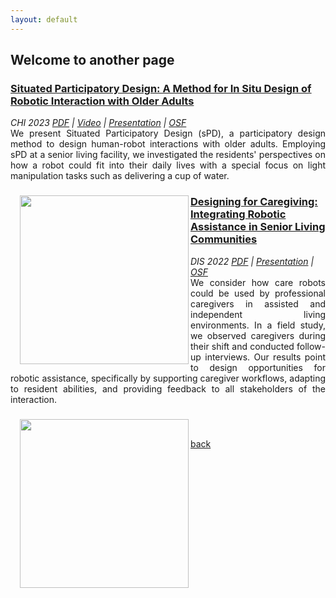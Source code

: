 ```yaml
---
layout: default
---
```


## Welcome to another page

<div class="row">
	<div class="column_left">
		<text>
      <h3><a href="https://dl.acm.org/doi/abs/10.1145/3544548.3580893" target="_blank" class="link_grey">Situated Participatory Design: A Method for In Situ Design of Robotic Interaction with Older Adults</a></h3>
			<p style="margin:0;"><em>CHI 2023</em> <i class="fa fa-clock-o smaller_font" aria-hidden="true"><a href="https://arxiv.org/pdf/2302.00588.pdf" target="_blank" class="link_grey">PDF</a> | <a href="https://youtu.be/oGSpAy7-jvs" target="_blank" class="link_grey">Video</a> | <a href="https://www.youtube.com/watch?v=yxjWKN2FmoM" target="_blank" class="link_grey">Presentation</a> | <a href="https://osf.io/ubnw5/" target="_blank" class="link_grey">OSF</a></i></p>
			<p align="justify" style="margin:0;">We present Situated Participatory Design (sPD), a participatory design method to design human-robot interactions with older adults. Employing sPD at a senior living facility, we investigated the residents' perspectives on how a robot could fit into their daily lives with a special focus on light manipulation tasks such as delivering a cup of water.</p>
		</text>
	</div>
  <div class="column_right">
		<text>
      <h3></h3>
      <p></p>
			<img align="left" src="/images/spd.png" style="padding-left: 15px;" width="270px">
		</text>
	</div>
</div>

<div class="row">
	<div class="column_left">
		<text>
      <h3><a href="https://dl.acm.org/doi/abs/10.1145/3532106.3533536" target="_blank" class="link_grey">Designing for Caregiving: Integrating Robotic Assistance in Senior Living Communities</a></h3>
			<p style="margin:0;"><em>DIS 2022</em> <i class="fa fa-clock-o smaller_font" aria-hidden="true"><a href="https://arxiv.org/pdf/2205.09032.pdf" target="_blank" class="link_grey">PDF</a> | <a href="https://www.youtube.com/watch?v=3TiT-W56RO0" target="_blank" class="link_grey">Presentation</a> | <a href="https://osf.io/mfkr5/" target="_blank" class="link_grey">OSF</a></i></p>
			<p align="justify" style="margin:0;">We consider how care robots could be used by professional caregivers in assisted and independent living environments. In a field study, we observed caregivers during their shift and conducted follow-up interviews. Our results point to design opportunities for robotic assistance, specifically by supporting caregiver workflows, adapting to resident abilities, and providing feedback to all stakeholders of the interaction.</p>
		</text>
	</div>
  <div class="column_right">
		<text>
      <h3></h3>
      <p></p>
			<img align="left" src="/images/caregiver-design.png" style="padding-left: 15px;" width="270px">
		</text>
	</div>
</div>
<br>

[back](./)
